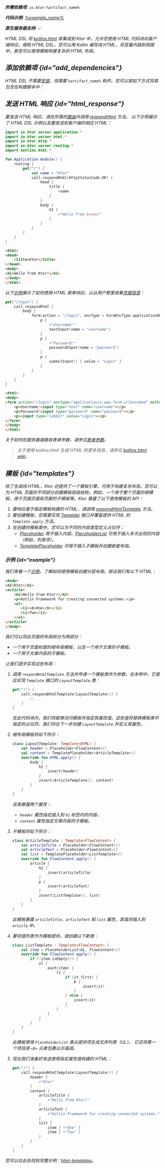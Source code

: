 [//]: # (title: HTML DSL)

<var name="artifact_name" value="ktor-server-html-builder"/>
<tldr>
<p>
<b>所需依赖项</b>: <code>io.ktor:%artifact_name%</code>
</p>
<var name="example_name" value="html"/>
<p>
    <b>代码示例</b>:
    <a href="https://github.com/ktorio/ktor-documentation/tree/%ktor_version%/codeSnippets/snippets/%example_name%">
        %example_name%
    </a>
</p>
<p>
    <b><Links href="/ktor/server-native" summary="Ktor 支持 Kotlin/Native，允许您在无需额外运行时或虚拟机的情况下运行服务器。">原生服务器</Links>支持</b>: ✅
</p>
</tldr>

HTML DSL 将 [kotlinx.html](https://github.com/Kotlin/kotlinx.html) 库集成到 Ktor 中，允许您使用 HTML 代码块向客户端响应。借助 HTML DSL，您可以用 Kotlin 编写纯 HTML，将变量内插到视图中，甚至可以使用模板构建复杂的 HTML 布局。

## 添加依赖项 {id="add_dependencies"}
HTML DSL 不需要[安装](server-plugins.md#install)，但需要 `%artifact_name%` 构件。您可以按如下方式将其包含在构建脚本中：

<Tabs group="languages">
    <TabItem title="Gradle (Kotlin)" group-key="kotlin">
        <code-block lang="Kotlin" code="            implementation(&quot;io.ktor:%artifact_name%:$ktor_version&quot;)"/>
    </TabItem>
    <TabItem title="Gradle (Groovy)" group-key="groovy">
        <code-block lang="Groovy" code="            implementation &quot;io.ktor:%artifact_name%:$ktor_version&quot;"/>
    </TabItem>
    <TabItem title="Maven" group-key="maven">
        <code-block lang="XML" code="            &lt;dependency&gt;&#10;                &lt;groupId&gt;io.ktor&lt;/groupId&gt;&#10;                &lt;artifactId&gt;%artifact_name%-jvm&lt;/artifactId&gt;&#10;                &lt;version&gt;${ktor_version}&lt;/version&gt;&#10;            &lt;/dependency&gt;"/>
    </TabItem>
</Tabs>
  

## 发送 HTML 响应 {id="html_response"}
要发送 HTML 响应，请在所需的[路由](server-routing.md)内调用 [respondHtml](https://api.ktor.io/ktor-server/ktor-server-plugins/ktor-server-html-builder/io.ktor.server.html/respond-html.html) 方法。
以下示例展示了 HTML DSL 示例以及要发送到客户端的相应 HTML：

<Tabs>
<TabItem title="Kotlin">

```kotlin
import io.ktor.server.application.*
import io.ktor.server.html.*
import io.ktor.http.*
import io.ktor.server.routing.*
import kotlinx.html.*

fun Application.module() {
    routing {
        get("/") {
            val name = "Ktor"
            call.respondHtml(HttpStatusCode.OK) {
                head {
                    title {
                        +name
                    }
                }
                body {
                    h1 {
                        +"Hello from $name!"
                    }
                }
            }
        }
    }
}
```

</TabItem>
<TabItem title="HTML">

```html
<html>
<head>
    <title>Ktor</title>
</head>
<body>
<h1>Hello from Ktor!</h1>
</body>
</html>
```

</TabItem>
</Tabs>

以下[示例](https://github.com/ktorio/ktor-documentation/tree/%ktor_version%/codeSnippets/snippets/auth-form-html-dsl)展示了如何使用 HTML 表单响应，以从用户那里收集[凭据信息](server-form-based-auth.md)：

<Tabs>
<TabItem title="Kotlin">

```kotlin
get("/login") {
    call.respondHtml {
        body {
            form(action = "/login", encType = FormEncType.applicationXWwwFormUrlEncoded, method = FormMethod.post) {
                p {
                    +"Username:"
                    textInput(name = "username")
                }
                p {
                    +"Password:"
                    passwordInput(name = "password")
                }
                p {
                    submitInput() { value = "Login" }
                }
            }
        }
    }
}
```

</TabItem>
<TabItem title="HTML">

```html
<html>
<body>
<form action="/login" enctype="application/x-www-form-urlencoded" method="post">
    <p>Username:<input type="text" name="username"></p>
    <p>Password:<input type="password" name="password"></p>
    <p><input type="submit" value="Login"></p>
</form>
</body>
</html>
```

</TabItem>
</Tabs>

关于如何在服务器端接收表单参数，请参见[表单参数](server-requests.md#form_parameters)。

> 关于使用 kotlinx.html 生成 HTML 的更多信息，请参见 [kotlinx.html wiki](https://github.com/Kotlin/kotlinx.html/wiki)。

## 模板 {id="templates"}

除了生成纯 HTML，Ktor 还提供了一个模板引擎，可用于构建复杂布局。您可以为 HTML 页面的不同部分创建模板层级结构，例如，一个用于整个页面的根模板，用于页面页眉和页脚的子模板等。Ktor 暴露了以下使用模板的 API：

1. 要响应基于指定模板构建的 HTML，请调用 [respondHtmlTemplate](https://api.ktor.io/ktor-server/ktor-server-plugins/ktor-server-html-builder/io.ktor.server.html/respond-html-template.html) 方法。
2. 要创建模板，您需要实现 [Template](https://api.ktor.io/ktor-server/ktor-server-plugins/ktor-server-html-builder/io.ktor.server.html/-template/index.html) 接口并覆盖提供 HTML 的 `Template.apply` 方法。
3. 在创建的模板类中，您可以为不同的内容类型定义占位符：
    * [Placeholder](https://api.ktor.io/ktor-server/ktor-server-plugins/ktor-server-html-builder/io.ktor.server.html/-placeholder/index.html) 用于插入内容。[PlaceholderList](https://api.ktor.io/ktor-server/ktor-server-plugins/ktor-server-html-builder/io.ktor.server.html/-placeholder-list/index.html) 可用于插入多次出现的内容（例如，列表项）。
    * [TemplatePlaceholder](https://api.ktor.io/ktor-server/ktor-server-plugins/ktor-server-html-builder/io.ktor.server.html/-template-placeholder/index.html) 可用于插入子模板并创建嵌套布局。
    

### 示例 {id="example"}
我们来看一个[示例](https://github.com/ktorio/ktor-documentation/tree/%ktor_version%/codeSnippets/snippets/html-templates)，了解如何使用模板创建分层布局。假设我们有以下 HTML：
```html
<body>
<h1>Ktor</h1>
<article>
    <h2>Hello from Ktor!</h2>
    <p>Kotlin Framework for creating connected systems.</p>
    <ul>
       <li><b>One</b></li>
       <li>Two</li>
    </ul>
</article>
</body>
```
我们可以将此页面的布局拆分为两部分：
* 一个用于页面标题的根布局模板，以及一个用于文章的子模板。
* 一个用于文章内容的子模板。

让我们逐步实现这些布局：
  
1. 调用 `respondHtmlTemplate` 方法并传递一个模板类作为参数。在本例中，它是应实现 `Template` 接口的 `LayoutTemplate` 类：
   ```kotlin
   get("/") {
       call.respondHtmlTemplate(LayoutTemplate()) {
           // ...
       }
   }
   ```
   在此代码块内，我们将能够访问模板并指定其属性值。这些值将替换模板类中指定的占位符。我们将在下一步创建 `LayoutTemplate` 并定义其属性。
  
2. 根布局模板将如下所示：
   ```kotlin
   class LayoutTemplate: Template<HTML> {
       val header = Placeholder<FlowContent>()
       val content = TemplatePlaceholder<ArticleTemplate>()
       override fun HTML.apply() {
           body {
               h1 {
                   insert(header)
               }
               insert(ArticleTemplate(), content)
           }
       }
   }
   ```

   该类暴露两个属性：
   * `header` 属性指定插入到 `h1` 标签内的内容。
   * `content` 属性指定文章内容的子模板。

3. 子模板将如下所示：
   ```kotlin
   class ArticleTemplate : Template<FlowContent> {
       val articleTitle = Placeholder<FlowContent>()
       val articleText = Placeholder<FlowContent>()
       val list = TemplatePlaceholder<ListTemplate>()
       override fun FlowContent.apply() {
           article {
               h2 {
                   insert(articleTitle)
               }
               p {
                   insert(articleText)
               }
               insert(ListTemplate(), list)
           }
       }
   }
   ```

   此模板暴露 `articleTitle`、`articleText` 和 `list` 属性，其值将插入到 `article` 中。

4. 要将值列表作为模板提供，请创建以下新类：
   ```kotlin
   class ListTemplate : Template<FlowContent> {
       val item = PlaceholderList<UL, FlowContent>()
       override fun FlowContent.apply() {
           if (!item.isEmpty()) {
               ul {
                   each(item) {
                       li {
                           if (it.first) {
                               b {
                                   insert(it)
                               }
                           } else {
                               insert(it)
                           }
                       }
                   }
               }
           }
       }
   }
   ```

   此模板使用 `PlaceholderList` 类从提供项生成无序列表（UL）。
   它还将第一个项目用 `<b>` 元素包裹以示强调。

5. 现在我们准备好发送使用指定属性值构建的 HTML：
   ```kotlin
   get("/") {
       call.respondHtmlTemplate(LayoutTemplate()) {
           header {
               +"Ktor"
           }
           content {
               articleTitle {
                   +"Hello from Ktor!"
               }
               articleText {
                   +"Kotlin Framework for creating connected systems."
               }
               list {
                   item { +"One" }
                   item { +"Two" }
               }
           }
       }
   }
   ```

您可以在此处找到完整示例：[html-templates](https://github.com/ktorio/ktor-documentation/tree/%ktor_version%/codeSnippets/snippets/html-templates)。
